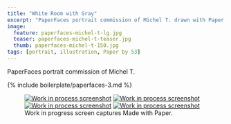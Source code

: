 ```yaml
---
title: "White Room with Gray"
excerpt: "PaperFaces portrait commission of Michel T. drawn with Paper by 53 on an iPad."
image: 
  feature: paperfaces-michel-t-lg.jpg
  teaser: paperfaces-michel-t-teaser.jpg
  thumb: paperfaces-michel-t-150.jpg
tags: [portrait, illustration, Paper by 53]
---
```


PaperFaces portrait commission of Michel T. 

{% include boilerplate/paperfaces-3.md %}

<figure class="third">
  <a href="{{ site.url }}/assets/images/paperfaces-michel-t-process-1-lg.jpg"><img src="{{ site.url }}/assets/images/paperfaces-michel-t-process-1-600.jpg" alt="Work in process screenshot"></a>
  <a href="{{ site.url }}/assets/images/paperfaces-michel-t-process-2-lg.jpg"><img src="{{ site.url }}/assets/images/paperfaces-michel-t-process-2-600.jpg" alt="Work in process screenshot"></a>
  <a href="{{ site.url }}/assets/images/paperfaces-michel-t-process-3-lg.jpg"><img src="{{ site.url }}/assets/images/paperfaces-michel-t-process-3-600.jpg" alt="Work in process screenshot"></a>
  <a href="{{ site.url }}/assets/images/paperfaces-michel-t-process-4-lg.jpg"><img src="{{ site.url }}/assets/images/paperfaces-michel-t-process-4-600.jpg" alt="Work in process screenshot"></a>
  <figcaption>Work in progress screen captures Made with Paper.</figcaption>
</figure>